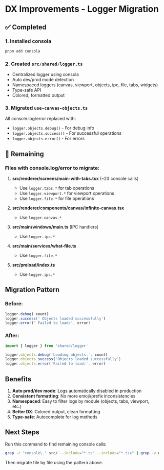 # DX Improvements - Logger Migration

## ✅ Completed

### 1. Installed consola
```bash
pnpm add consola
```

### 2. Created `src/shared/logger.ts`
- Centralized logger using consola
- Auto dev/prod mode detection
- Namespaced loggers (canvas, viewport, objects, ipc, file, tabs, widgets)
- Type-safe API
- Colored, formatted output

### 3. Migrated `use-canvas-objects.ts`
All console.log/error replaced with:
- `logger.objects.debug()` - For debug info
- `logger.objects.success()` - For successful operations
- `logger.objects.error()` - For errors

## 🚧 Remaining

### Files with console.log/error to migrate:

1. **src/renderer/screens/main-with-tabs.tsx** (~20 console calls)
   - Use `logger.tabs.*` for tab operations
   - Use `logger.viewport.*` for viewport operations
   - Use `logger.file.*` for file operations

2. **src/renderer/components/canvas/infinite-canvas.tsx**
   - Use `logger.canvas.*`

3. **src/main/windows/main.ts** (IPC handlers)
   - Use `logger.ipc.*`

4. **src/main/services/what-file.ts**
   - Use `logger.file.*`

5. **src/preload/index.ts**
   - Use `logger.ipc.*`

## Migration Pattern

### Before:
```typescript
logger.debug( count)
logger.success(' Objects loaded successfully')
logger.error(' Failed to load:', error)
```

### After:
```typescript
import { logger } from 'shared/logger'

logger.objects.debug('Loading objects:', count)
logger.objects.success('Objects loaded successfully')
logger.objects.error('Failed to load:', error)
```

## Benefits

1. **Auto prod/dev mode**: Logs automatically disabled in production
2. **Consistent formatting**: No more emoji/prefix inconsistencies
3. **Namespaced**: Easy to filter logs by module (objects, tabs, viewport, etc.)
4. **Better DX**: Colored output, clean formatting
5. **Type-safe**: Autocomplete for log methods

## Next Steps

Run this command to find remaining console calls:
```bash
grep -r "console\." src/ --include="*.ts" --include="*.tsx" | grep -v node_modules | wc -l
```

Then migrate file by file using the pattern above.
